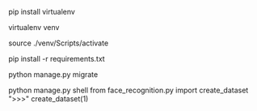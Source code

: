 pip install virtualenv 

virtualenv venv 

source ./venv/Scripts/activate 

pip install -r requirements.txt 

python manage.py migrate

python manage.py shell
from face_recognition.py import create_dataset
">>>" create_dataset(1)

